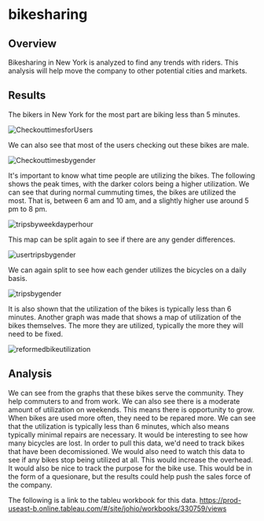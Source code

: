 # bikesharing
## Overview
Bikesharing in New York is analyzed to find any trends with riders. This analysis will help move the company to other potential cities and markets. 

## Results
The bikers in New York for the most part are biking less than 5 minutes. 

![CheckouttimesforUsers](https://user-images.githubusercontent.com/86981530/146709721-2dd76539-973d-49ac-9f79-f5348e8b3b03.PNG)

We can also see that most of the users checking out these bikes are male. 

![Checkouttimesbygender](https://user-images.githubusercontent.com/86981530/146709770-8611de7c-1544-4608-8a70-9ebd716abb0e.PNG)

It's important to know what time people are utilizing the bikes. The following shows the peak times, with the darker colors being a higher utilization. We can see that during normal cummuting times, the bikes are utilized the most. That is, between 6 am and 10 am, and a slightly higher use around 5 pm to 8 pm. 

![tripsbyweekdayperhour](https://user-images.githubusercontent.com/86981530/146709872-2442654a-6d64-417a-ba90-856d1beacf34.PNG)

This map can be split again to see if there are any gender differences. 

![usertripsbygender](https://user-images.githubusercontent.com/86981530/146710138-1f72f497-acb3-4013-bbd2-96274b48825c.PNG)

We can again split to see how each gender utilizes the bicycles on a daily basis. 

![tripsbygender](https://user-images.githubusercontent.com/86981530/146710043-3dd465ce-bd9e-4903-8b98-d1ed309d770e.PNG)

It is also shown that the utilization of the bikes is typically less than 6 minutes. Another graph was made that shows a map of utilization of the bikes themselves. The more they are utilized, typically the more they will need to be fixed.

![reformedbikeutilization](https://user-images.githubusercontent.com/86981530/146710424-e99fe288-d7c6-43e3-bbbe-28a3414d7090.PNG)

## Analysis
We can see from the graphs that these bikes serve the community. They help commuters to and from work. We can also see there is a moderate amount of utilization on weekends. This means there is opportunity to grow. When bikes are used more often, they need to be repared more. We can see that the utilization is typically less than 6 minutes, which also means typically minimal repairs are necessary. 
It would be interesting to see how many bicycles are lost. In order to pull this data, we'd need to track bikes that have been decomissioned. We would also need to watch this data to see if any bikes stop being utilized at all. This would increase the overhead. It would also be nice to track the purpose for the bike use. This would be in the form of a quesionare, but the results could help push the sales force of the company. 

The following is a link to the tableu workbook for this data. 
https://prod-useast-b.online.tableau.com/#/site/johio/workbooks/330759/views
